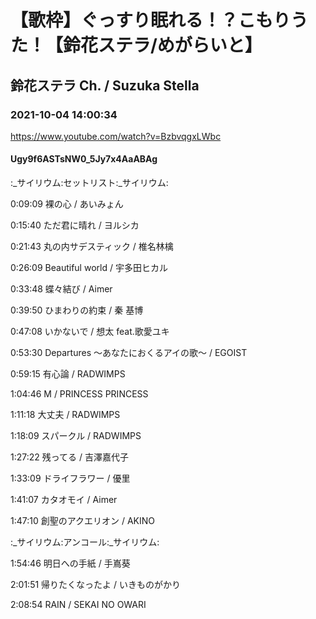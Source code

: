 # 【歌枠】ぐっすり眠れる！？こもりうた！【鈴花ステラ/めがらいと】

## 鈴花ステラ Ch. / Suzuka Stella

### 2021-10-04 14:00:34

https://www.youtube.com/watch?v=BzbvqgxLWbc

#### Ugy9f6ASTsNW0_5Jy7x4AaABAg

:_サイリウム:セットリスト:_サイリウム:

0:09:09 裸の心 / あいみょん

0:15:40 ただ君に晴れ / ヨルシカ

0:21:43 丸の内サデスティック / 椎名林檎

0:26:09 Beautiful world / 宇多田ヒカル

0:33:48 蝶々結び / Aimer

0:39:50 ひまわりの約束 / 秦 基博

0:47:08 いかないで / 想太 feat.歌愛ユキ

0:53:30 Departures ～あなたにおくるアイの歌～ / EGOIST

0:59:15 有心論 / RADWIMPS

1:04:46 M / PRINCESS PRINCESS

1:11:18 大丈夫 / RADWIMPS

1:18:09 スパークル / RADWIMPS

1:27:22 残ってる / 吉澤嘉代子

1:33:09 ドライフラワー / 優里

1:41:07 カタオモイ / Aimer

1:47:10 創聖のアクエリオン / AKINO



:_サイリウム:アンコール:_サイリウム:

1:54:46 明日への手紙 / 手嶌葵

2:01:51 帰りたくなったよ / いきものがかり

2:08:54 RAIN / SEKAI NO OWARI

